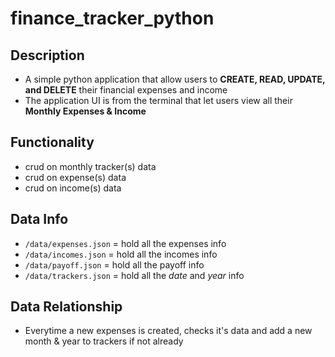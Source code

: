 # finance_tracker_python

## Description
- A simple python application that allow users to **CREATE, READ, UPDATE, and DELETE** their financial expenses and income
- The application UI is from the terminal that let users view all their **Monthly Expenses & Income**


## Functionality
- crud on monthly tracker(s) data
- crud on expense(s) data
- crud on income(s) data


## Data Info
- `/data/expenses.json` = hold all the expenses info
- `/data/incomes.json`  = hold all the incomes info
- `/data/payoff.json`   = hold all the payoff info
- `/data/trackers.json` = hold all the _date_ and _year_ info

## Data Relationship
- Everytime a new expenses is created, checks it's data and add a new month & year to trackers if not already